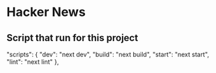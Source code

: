 # Hacker News

## Script that run for this project

"scripts": {
"dev": "next dev",
"build": "next build",
"start": "next start",
"lint": "next lint"
},
